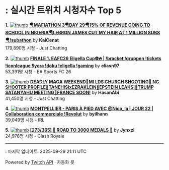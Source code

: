 # : 실시간 트위치 시청자수 Top 5

**1.** [![thumb](https://static-cdn.jtvnw.net/previews-ttv/live_user_kaicenat-320x180.jpg)](https://twitch.tv/KaiCenat)
**[🪂MAFIATHON 3🪂DAY 29🪂15% OF REVENUE GOING TO SCHOOL IN NIGERIA🪂LEBRON JAMES CUT MY HAIR AT 1 MILLION SUBS🪂!subathon](https://twitch.tv/KaiCenat)** by **KaiCenat**<br>179,890명 시청  - Just Chatting

**2.** [![thumb](https://static-cdn.jtvnw.net/previews-ttv/live_user_eliasn97-320x180.jpg)](https://twitch.tv/eliasn97)
**[FINALE 1. EAFC26 Eligella Cup⚽🔥 | !bracket !gruppen !tickets !iconleague !lyora !doku !eligella !gaming](https://twitch.tv/eliasn97)** by **eliasn97**<br>53,391명 시청  - EA Sports FC 26

**3.** [![thumb](https://static-cdn.jtvnw.net/previews-ttv/live_user_hasanabi-320x180.jpg)](https://twitch.tv/HasanAbi)
**[DEADLY MAGA WEEKEND🚨MI LDS CHURCH SHOOTING🚨 NC SHOOTER PROFILE🚨TANEHISIxEZRAKLEIN🚨EPSTEIN LEAKS!🚨TRUMP SATANYAHU MEETING🚨FRANCE SOON!](https://twitch.tv/HasanAbi)** by **HasanAbi**<br>41,450명 시청  - Just Chatting

**4.** [![thumb](https://static-cdn.jtvnw.net/previews-ttv/live_user_byilhann-320x180.jpg)](https://twitch.tv/byilhann)
**[MONTPELLIER - PARIS À PIED AVEC @Nico_la | JOUR 22 | Collaboration commerciale !Revolut](https://twitch.tv/byilhann)** by **byilhann**<br>39,049명 시청  - IRL

**5.** [![thumb](https://static-cdn.jtvnw.net/previews-ttv/live_user_jynxzi-320x180.jpg)](https://twitch.tv/Jynxzi)
**[[273/365] 🚨 ROAD TO 3000 MEDALS 🚨](https://twitch.tv/Jynxzi)** by **Jynxzi**<br>24,978명 시청  - Clash Royale


---
: 마지막 업데이트: 2025-09-29 21:11 UTC

Powered by [Twitch API](https://dev.twitch.tv/docs/api/reference) · 자동화 봇